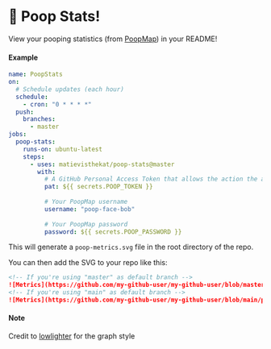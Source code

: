 # :poop: Poop Stats!

View your pooping statistics (from [PoopMap](https://poopmap.net)) in your README!

#### Example
```yaml
name: PoopStats
on:
  # Schedule updates (each hour)
  schedule: 
    - cron: "0 * * * *"
  push: 
    branches: 
      - master
jobs:
  poop-stats:
    runs-on: ubuntu-latest
    steps:
      - uses: matievisthekat/poop-stats@master
        with:
          # A GitHub Personal Access Token that allows the action the access the current repo
          pat: ${{ secrets.POOP_TOKEN }}
          
          # Your PoopMap username
          username: "poop-face-bob"
          
          # Your PoopMap password
          password: ${{ secrets.POOP_PASSWORD }}
```

This will generate a `poop-metrics.svg` file in the root directory of the repo.

You can then add the SVG to your repo like this:
```md
<!-- If you're using "master" as default branch -->
![Metrics](https://github.com/my-github-user/my-github-user/blob/master/poop-metrics.svg)
<!-- If you're using "main" as default branch -->
![Metrics](https://github.com/my-github-user/my-github-user/blob/main/poop-metrics.svg)
```

#### Note
Credit to [lowlighter](https://github.com/lowlighter) for the graph style
